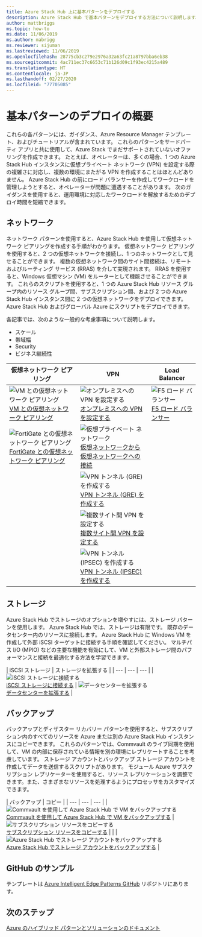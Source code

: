 ```yaml
---
title: Azure Stack Hub 上に基本パターンをデプロイする
description: Azure Stack Hub で基本パターンをデプロイする方法について説明します。
author: mattbriggs
ms.topic: how-to
ms.date: 11/06/2019
ms.author: mabrigg
ms.reviewer: sijuman
ms.lastreviewed: 11/06/2019
ms.openlocfilehash: 28775cb3c279e2976a32a63fc21a8797bba6eb38
ms.sourcegitcommit: 4ac711ec37c6653c71b126d09c1f93ec4215a489
ms.translationtype: HT
ms.contentlocale: ja-JP
ms.lasthandoff: 02/27/2020
ms.locfileid: "77705085"
---
```

# <a name="deploy-foundational-patterns-overview"></a>基本パターンのデプロイの概要


これらの各パターンには、ガイダンス、Azure Resource Manager テンプレート、およびチュートリアルが含まれています。 これらのパターンをサードパーティ アプリと共に使用して、Azure Stack でまだサポートされていないオファリングを作成できます。 たとえば、オペレーターは、多くの場合、1 つの Azure Stack Hub インスタンスに仮想プライベート ネットワーク (VPN) を設定する際の複雑さに対応し、複数の環境にまたがる VPN を作成することはほとんどありません。 Azure Stack Hub の前にロード バランサーを作成してワークロードを管理しようとすると、オペレーターが問題に遭遇することがあります。 次のガイダンスを使用すると、運用環境に対応したワークロードを解放するためのデプロイ時間を短縮できます。

## <a name="networking"></a>ネットワーク

ネットワーク パターンを使用すると、Azure Stack Hub を使用して仮想ネットワーク ピアリングを作成する手順がわかります。 仮想ネットワーク ピアリングを使用すると、2 つの仮想ネットワークを接続し、1 つのネットワークとして見せることができます。 複数の仮想ネットワーク間のサイト間接続は、リモートおよびルーティング サービス (RRAS) を介して実現されます。 RRAS を使用すると、Windows 仮想マシン (VM) をルーターとして機能させることができます。 これらのスクリプトを使用すると、1 つの Azure Stack Hub リソース グループ内のリソース グループ間、サブスクリプション間、および 2 つの Azure Stack Hub インスタンス間に 2 つの仮想ネットワークをデプロイできます。 Azure Stack Hub およびグローバル Azure にスクリプトをデプロイできます。 

各記事では、次のような一般的な考慮事項について説明します。 
- スケール
- 帯域幅
- Security
- ビジネス継続性

|  仮想ネットワーク ピアリング  |  VPN  |  Load Balancer  |
| --- | --- | --- |
| ![VM との仮想ネットワーク ピアリング](media/deploy-foundational-patterns/icon-networking-61-virtual-networks.svg)<br>[VM との仮想ネットワーク ピアリング](azure-stack-network-howto-vnet-peering.md) | ![オンプレミスへの VPN を設定する](media/deploy-foundational-patterns/icon-networking-63-virtual-network-gateways.svg)<br>[オンプレミスへの VPN を設定する](azure-stack-network-howto-vnet-to-onprem.md) | ![F5 ロード バランサー](media/deploy-foundational-patterns/icon-networking-62-load-balancers.svg)<br>[F5 ロード バランサー](network-howto-f5.md) |
| ![FortiGate との仮想ネットワーク ピアリング](media/deploy-foundational-patterns/icon-networking-61-virtual-networks.svg)<br>[FortiGate との仮想ネットワーク ピアリング](azure-stack-network-howto-vnet-to-vnet.md) | ![仮想プライベート ネットワーク](media/deploy-foundational-patterns/icon-networking-63-virtual-network-gateways.svg)<br>[仮想ネットワークから仮想ネットワークへの接続](azure-stack-network-howto-vnet-to-vnet-stacks.md) |  |
|  | ![VPN トンネル (GRE) を作成する](media/deploy-foundational-patterns/icon-networking-63-virtual-network-gateways.svg)<br>[VPN トンネル (GRE) を作成する](network-howto-vpn-tunnel-gre.md) | |
|  | ![複数サイト間 VPN を設定する](media/deploy-foundational-patterns/icon-networking-63-virtual-network-gateways.svg)<br>[複数サイト間 VPN を設定する](network-howto-vpn-tunnel.md) | |
|  | ![VPN トンネル (IPSEC) を作成する](media/deploy-foundational-patterns/icon-networking-63-virtual-network-gateways.svg)<br>[VPN トンネル (IPSEC) を作成する](network-howto-vpn-tunnel-ipsec.md)| |


## <a name="storage"></a>ストレージ

Azure Stack Hub でストレージのオプションを増やすには、ストレージ パターンを使用します。 Azure Stack Hub では、ストレージは有限です。 既存のデータセンター内のリソースに接続します。 Azure Stack Hub に Windows VM を作成して外部 iSCSI ターゲットに接続する手順を確認してください。 マルチパス I/O (MPIO) などの主要な機能を有効にして、VM と外部ストレージ間のパフォーマンスと接続を最適化する方法を学習できます。

| iSCSI ストレージ | ストレージを拡張する |
| --- | --- | --- |
| ![iSCSI ストレージに接続する](media/deploy-foundational-patterns/icon-storage-87-storage-accounts-classic.svg)<br>[iSCSI ストレージに接続する](azure-stack-network-howto-iscsi-storage.md) | ![データセンターを拡張する](media/deploy-foundational-patterns/icon-storage-88-recovery-services-vaults.svg)<br>[データセンターを拡張する](azure-stack-network-howto-extend-datacenter.md) |

## <a name="backup"></a>バックアップ

バックアップとディザスター リカバリー パターンを使用すると、サブスクリプション内のすべてのリソースを Azure または別の Azure Stack Hub インスタンスにコピーできます。 これらのパターンでは、Commvault のライブ同期を使用して、VM の内部に保存されている情報を別の環境にレプリケートすることを考慮しています。 ストレージ アカウントとバックアップ ストレージ アカウントを作成してデータを送信するスクリプトがあります。 モジュール Azure サブスクリプション レプリケーターを使用すると、リソース レプリケーションを調整できます。また、さまざまなリソースを処理するようにプロセッサをカスタマイズできます。 



|  バックアップ  |  コピー  |
| --- | --- | --- |
| ![Commvault を使用して Azure Stack Hub で VM をバックアップする](media/deploy-foundational-patterns/icon-storage-100-import-export-jobs.svg)<br>[Commvault を使用して Azure Stack Hub で VM をバックアップする](azure-stack-network-howto-backup-commvault.md) | ![サブスクリプション リソースをコピーする](media/deploy-foundational-patterns/icon-storage-94-data-box.svg)<br>[サブスクリプション リソースをコピーする](azure-stack-network-howto-backup-replicator.md) |
|  | ![Azure Stack Hub でストレージ アカウントをバックアップする](media/deploy-foundational-patterns/icon-storage-93-storage-sync-services.svg)<br>[Azure Stack Hub でストレージ アカウントをバックアップする](azure-stack-network-howto-backup-storage.md)  |

## <a name="github-samples"></a>GitHub のサンプル

テンプレートは [Azure Intelligent Edge Patterns GitHub](https://github.com/Azure-Samples/azure-intelligent-edge-patterns) リポジトリにあります。

## <a name="next-steps"></a>次のステップ

[Azure のハイブリッド パターンとソリューションのドキュメント](https://docs.microsoft.com/azure-stack/hybrid/)
